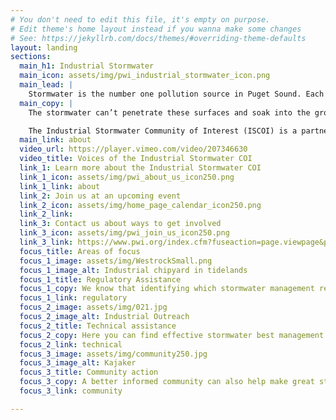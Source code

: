 ```yaml
---
# You don't need to edit this file, it's empty on purpose.
# Edit theme's home layout instead if you wanna make some changes
# See: https://jekyllrb.com/docs/themes/#overriding-theme-defaults
layout: landing
sections:
  main_h1: Industrial Stormwater
  main_icon: assets/img/pwi_industrial_stormwater_icon.png
  main_lead: |
    Stormwater is the number one pollution source in Puget Sound. Each year, the Puget Sound basin receives an average of more than 370 billion gallons of stormwater runoff from impervious surfaces, such as roadways, urban spaces, and industrial facilities.
  main_copy: |
    The stormwater can’t penetrate these surfaces and soak into the ground; so it flows across the surfaces and gets contaminated along the way with pollutants such as motor oil, metals including copper and zinc, and industrial chemicals. Approximately 30 tons of pollutants end up in the Puget Sound ecosystem every day.

    The Industrial Stormwater Community of Interest (ISCOI) is a partnership of people whose objective it is help reduce stormwater pollution from industrial activities by providing support to industrial facilities working to meet challenging stormwater requirements. The ISCOI provides support through regulatory and technical assistance and community outreach. Our long-term goal is to improve water quality in the Puyallup River Watershed, starting in the Tacoma Tideflats and expanding into South Tacoma/Nalley Valley.
  main_link: about
  video_url: https://player.vimeo.com/video/207346630
  video_title: Voices of the Industrial Stormwater COI
  link_1: Learn more about the Industrial Stormwater COI
  link_1_icon: assets/img/pwi_about_us_icon250.png
  link_1_link: about
  link_2: Join us at an upcoming event
  link_2_icon: assets/img/home_page_calendar_icon250.png
  link_2_link:
  link_3: Contact us about ways to get involved
  link_3_icon: assets/img/pwi_join_us_icon250.png
  link_3_link: https://www.pwi.org/index.cfm?fuseaction=page.viewpage&pageid=548
  focus_title: Areas of focus
  focus_1_image: assets/img/WestrockSmall.png
  focus_1_image_alt: Industrial chipyard in tidelands
  focus_1_title: Regulatory Assistance
  focus_1_copy: We know that identifying which stormwater management requirements apply to your facility and interpreting the requirements is complicated. We provide information and tools to assist you in navigating and complying with stormwater management requirements.
  focus_1_link: regulatory
  focus_2_image: assets/img/021.jpg
  focus_2_image_alt: Industrial Outreach
  focus_2_title: Technical assistance
  focus_2_copy: Here you can find effective stormwater best management practices (BMPs), case studies, and helpful ideas from other businesses.
  focus_2_link: technical
  focus_3_image: assets/img/community250.jpg
  focus_3_image_alt: Kajaker
  focus_3_title: Community action
  focus_3_copy: A better informed community can also help make great strides in cleaning up our water. Empowering people of the Watershed with ideas, tools and programs to improve homeowner stormwater is a win for all.
  focus_3_link: community

---
```

